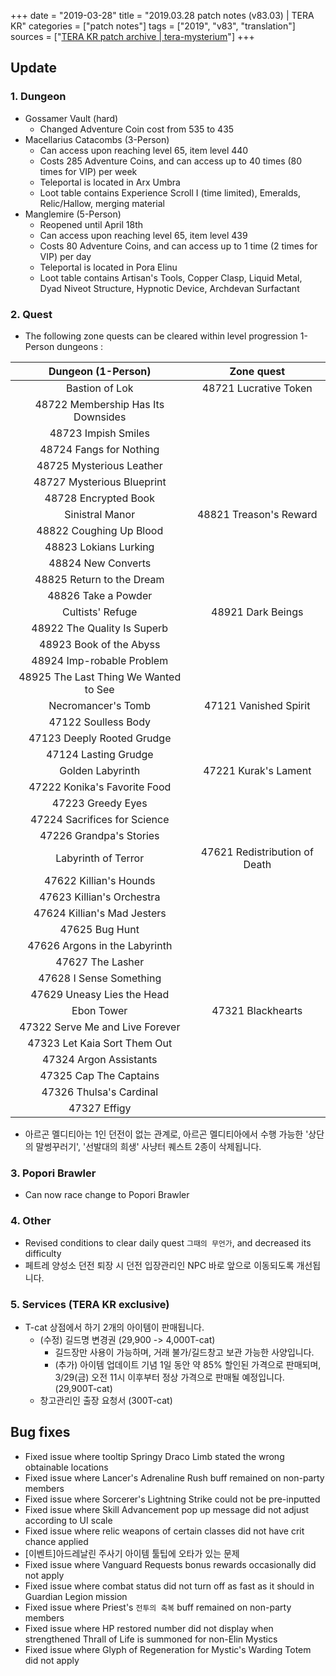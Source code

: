 +++
date = "2019-03-28"
title = "2019.03.28 patch notes (v83.03) | TERA KR"
categories = ["patch notes"]
tags = ["2019", "v83", "translation"]
sources = ["[TERA KR patch archive | tera-mysterium](/ko/patch/2019/v83-03)"]
+++

## Update

### **1.** Dungeon
- Gossamer Vault (hard)
  - Changed Adventure Coin cost from 535 to 435
- Macellarius Catacombs (3-Person)
  - Can access upon reaching level 65, item level 440
  - Costs 285 Adventure Coins, and can access up to 40 times (80 times for VIP) per week
  - Teleportal is located in Arx Umbra
  - Loot table contains Experience Scroll I (time limited), Emeralds, Relic/Hallow, merging material
- Manglemire (5-Person)
  - Reopened until April 18th
  - Can access upon reaching level 65, item level 439
  - Costs 80 Adventure Coins, and can access up to 1 time (2 times for VIP) per day
  - Teleportal is located in Pora Elinu
  - Loot table contains Artisan's Tools, Copper Clasp, Liquid Metal, Dyad Niveot Structure, Hypnotic Device, Archdevan Surfactant

### **2.** Quest
- The following zone quests can be cleared within level progression 1-Person dungeons :

| Dungeon (1-Person) | Zone quest |
| :-: | :-: |
| Bastion of Lok | 48721 Lucrative Token |
| 48722 Membership Has Its Downsides |
| 48723 Impish Smiles |
| 48724 Fangs for Nothing |
| 48725 Mysterious Leather |
| 48727 Mysterious Blueprint |
| 48728 Encrypted Book |
| Sinistral Manor | 48821 Treason's Reward |
| 48822 Coughing Up Blood |
| 48823 Lokians Lurking |
| 48824 New Converts |
| 48825 Return to the Dream |
| 48826 Take a Powder |
| Cultists' Refuge | 48921 Dark Beings |
| 48922 The Quality Is Superb |
| 48923 Book of the Abyss |
| 48924 Imp-robable Problem |
| 48925 The Last Thing We Wanted to See |
| Necromancer's Tomb | 47121 Vanished Spirit |
| 47122 Soulless Body |
| 47123 Deeply Rooted Grudge |
| 47124 Lasting Grudge |
| Golden Labyrinth | 47221 Kurak's Lament |
| 47222 Konika's Favorite Food |
| 47223 Greedy Eyes |
| 47224 Sacrifices for Science |
| 47226 Grandpa's Stories |
| Labyrinth of Terror | 47621 Redistribution of Death |
| 47622 Killian's Hounds |
| 47623 Killian's Orchestra |
| 47624 Killian's Mad Jesters |
| 47625 Bug Hunt |
| 47626 Argons in the Labyrinth |
| 47627 The Lasher |
| 47628 I Sense Something |
| 47629 Uneasy Lies the Head |
| Ebon Tower | 47321 Blackhearts |
| 47322 Serve Me and Live Forever |
| 47323 Let Kaia Sort Them Out |
| 47324 Argon Assistants |
| 47325 Cap The Captains |
| 47326 Thulsa's Cardinal |
| 47327 Effigy |

- 아르곤 멜디티아는 1인 던전이 없는 관계로, 아르곤 멜디티아에서 수행 가능한 '상단의 말썽꾸러기', '선발대의 희생' 사냥터 퀘스트 2종이 삭제됩니다.

### **3.** Popori Brawler
- Can now race change to Popori Brawler

### **4.** Other
- Revised conditions to clear daily quest `그때의 무언가`, and decreased its difficulty
- 페트레 양성소 던전 퇴장 시 던전 입장관리인 NPC 바로 앞으로 이동되도록 개선됩니다.

### **5.** Services (TERA KR exclusive)
- T-cat 상점에서 하기 2개의 아이템이 판매됩니다.
  - (수정) 길드명 변경권 (29,900 -> 4,000T-cat)
    - 길드장만 사용이 가능하며, 거래 불가/길드창고 보관 가능한 사양입니다.
    - (추가) 아이템 업데이트 기념 1일 동안 약 85% 할인된 가격으로 판매되며, 3/29(금) 오전 11시 이후부터 정상 가격으로 판매될 예정입니다. (29,900T-cat)
  - 창고관리인 출장 요청서 (300T-cat)

## Bug fixes

- Fixed issue where tooltip Springy Draco Limb stated the wrong obtainable locations
- Fixed issue where Lancer's Adrenaline Rush buff remained on non-party members
- Fixed issue where Sorcerer's Lightning Strike could not be pre-inputted
- Fixed issue where Skill Advancement pop up message did not adjust according to UI scale
- Fixed issue where relic weapons of certain classes did not have crit chance applied
- [이벤트]아드레날린 주사기 아이템 툴팁에 오타가 있는 문제
- Fixed issue where Vanguard Requests bonus rewards occasionally did not apply
- Fixed issue where combat status did not turn off as fast as it should in Guardian Legion mission
- Fixed issue where Priest's `전투의 축복` buff remained on non-party members
- Fixed issue where HP restored number did not display when strengthened Thrall of Life is summoned for non-Elin Mystics
- Fixed issue where Glyph of Regeneration for Mystic's Warding Totem did not apply
